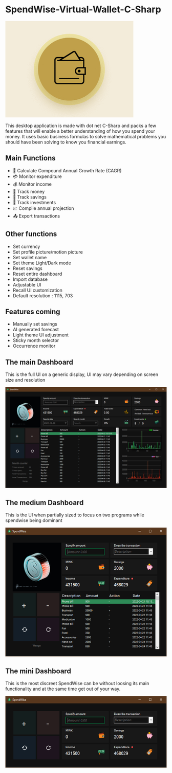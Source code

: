 # SpendWise-Virtual-Wallet-C-Sharp

<img src ="screenshots/splash.gif" alt="Splash screen">

This desktop application is made with dot net C-Sharp and packs a few features that will enable a better understanding of how you spend your money.
It uses basic business formulas to solve mathematical problems you should have been solving to know you financial earnings.

## Main Functions

- 🌱 Calculate Compound Annual Growth Rate (CAGR)
- 💳 Monitor expenditure
- 💰 Monitor income
- 💸 Track money
- 🐖 Track savings
- 🥅 Track investments
- 💹 Compile annual projection
- 📤 Export transactions

## Other functions

- Set currency
- Set profile picture/motion picture
- Set wallet name
- Set theme Light/Dark mode
- Reset savings
- Reset entire dashboard
- Import database
- Adjustable UI
- Recall UI customization
- Default resolution : 1115, 703

## Features coming

- Manually set savings
- AI generated forecast
- Light theme UI adjustment
- Sticky month selector
- Occurrence monitor

## The main Dashboard

This is the full UI on a generic display, UI may vary depending on screen size and resolution

<img src ="screenshots/SpendWise-Max.png" alt="Main interface">

## The medium Dashboard

This is the UI when partially sized to focus on two programs while spendwise being dominant

<img src ="screenshots/SpendWise-Mid.png" alt="Medium sized interface">

## The mini Dashboard

This is the most discreet SpendWise can be without loosing its main functionality and at the same time get out of your way.

<img src ="screenshots/SpendWise-Mini.png" alt="Minimal sized interface">


